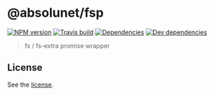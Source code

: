 # @absolunet/fsp

[![NPM version](https://img.shields.io/npm/v/@absolunet/fsp.svg)](https://www.npmjs.com/package/@absolunet/fsp)
[![Travis build](https://api.travis-ci.org/absolunet/node-fsp.svg?branch=master)](https://travis-ci.org/absolunet/node-fsp/builds)
[![Dependencies](https://david-dm.org/absolunet/node-fsp/status.svg)](https://david-dm.org/absolunet/node-fsp)
[![Dev dependencies](https://david-dm.org/absolunet/node-fsp/dev-status.svg)](https://david-dm.org/absolunet/node-fsp?type=dev)

> fs / fs-extra promise wrapper

## License 
See the [license](https://github.com/absolunet/node-fsp/blob/master/license).
